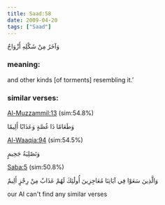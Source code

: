 ```yaml
---
title: Saad:58
date: 2009-04-20
tags: ["Saad"]
---
```

وَآخَرُ مِنْ شَكْلِهِ أَزْوَاجٌ
### meaning: 
and other kinds [of torments] resembling it.’
### similar verses: 

[Al-Muzzammil:13](/73/13) (sim:54.8%)

وَطَعَامًا ذَا غُصَّةٍ وَعَذَابًا أَلِيمًا

[Al-Waaqia:94](/56/94) (sim:54.5%)

وَتَصْلِيَةُ جَحِيمٍ

[Saba:5](/34/5) (sim:50.8%)

وَالَّذِينَ سَعَوْا فِي آيَاتِنَا مُعَاجِزِينَ أُولَٰئِكَ لَهُمْ عَذَابٌ مِنْ رِجْزٍ أَلِيمٌ

our AI can't find any similar verses

